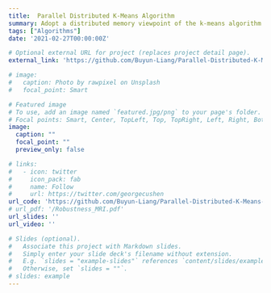 ```yaml
---
title:  Parallel Distributed K-Means Algorithm
summary: Adopt a distributed memory viewpoint of the k-means algorithm
tags: ["Algorithms"]
date: '2021-02-27T00:00:00Z'

# Optional external URL for project (replaces project detail page).
external_link: 'https://github.com/Buyun-Liang/Parallel-Distributed-K-Means-Algorithm'

# image:
#   caption: Photo by rawpixel on Unsplash
#   focal_point: Smart

# Featured image
# To use, add an image named `featured.jpg/png` to your page's folder.
# Focal points: Smart, Center, TopLeft, Top, TopRight, Left, Right, BottomLeft, Bottom, BottomRight.
image:
  caption: ""
  focal_point: ""
  preview_only: false

# links:
#   - icon: twitter
#     icon_pack: fab
#     name: Follow
#     url: https://twitter.com/georgecushen
url_code: 'https://github.com/Buyun-Liang/Parallel-Distributed-K-Means-Algorithm'
# url_pdf: '/Robustness_MRI.pdf'
url_slides: ''
url_video: ''

# Slides (optional).
#   Associate this project with Markdown slides.
#   Simply enter your slide deck's filename without extension.
#   E.g. `slides = "example-slides"` references `content/slides/example-slides.md`.
#   Otherwise, set `slides = ""`.
# slides: example
---
```



